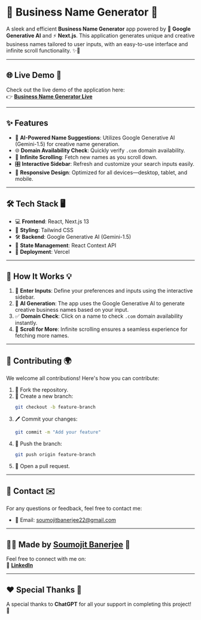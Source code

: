 # 🚀 Business Name Generator 🎉

A sleek and efficient **Business Name Generator** app powered by 🌟 **Google Generative AI** and ⚡ **Next.js**. This application generates unique and creative business names tailored to user inputs, with an easy-to-use interface and infinite scroll functionality. ✨🚀

---

## 🌐 Live Demo 🌟

Check out the live demo of the application here:  
👉 [**Business Name Generator Live**](https://brand-it-up.vercel.app/)

---

## ✨ Features

- 🧠 **AI-Powered Name Suggestions**: Utilizes Google Generative AI (Gemini-1.5) for creative name generation.
- 🌐 **Domain Availability Check**: Quickly verify `.com` domain availability.
- 🔄 **Infinite Scrolling**: Fetch new names as you scroll down.
- 🎛️ **Interactive Sidebar**: Refresh and customize your search inputs easily.
- 📱 **Responsive Design**: Optimized for all devices—desktop, tablet, and mobile.

---

## 🛠️ Tech Stack 🖥️

- 💻 **Frontend**: React, Next.js 13  
- 🎨 **Styling**: Tailwind CSS  
- 🛠️ **Backend**: Google Generative AI (Gemini-1.5)  
- 🧩 **State Management**: React Context API  
- 🚀 **Deployment**: Vercel  

---

## 🚀 How It Works 💡

1. 📝 **Enter Inputs**: Define your preferences and inputs using the interactive sidebar.
2. 🤖 **AI Generation**: The app uses the Google Generative AI to generate creative business names based on your input.
3. ✅ **Domain Check**: Click on a name to check `.com` domain availability instantly.
4. 🔄 **Scroll for More**: Infinite scrolling ensures a seamless experience for fetching more names.

---

## 💬 Contributing 🌍

We welcome all contributions! Here's how you can contribute:

1. 🍴 Fork the repository.
2. 🌿 Create a new branch:
    ```bash
    git checkout -b feature-branch
    ```
3. 🖊️ Commit your changes:
    ```bash
    git commit -m "Add your feature"
    ```
4. 🚀 Push the branch:
    ```bash
    git push origin feature-branch
    ```
5. 🔀 Open a pull request.

---

## 📧 Contact ✉️

For any questions or feedback, feel free to contact me:

- 📧 Email: [soumojitbanerjee22@gmail.com](mailto:soumojitbanerjee22@gmail.com)

---

## 👨‍💻 Made by [Soumojit Banerjee](https://www.linkedin.com/in/soumojit-banerjee-4914b3228/) 💼

Feel free to connect with me on:  
🔗 [**LinkedIn**](https://www.linkedin.com/in/soumojit-banerjee-4914b3228/)  

---

## ❤️ Special Thanks 🙏

A special thanks to **ChatGPT** for all your support in completing this project! 🌟
